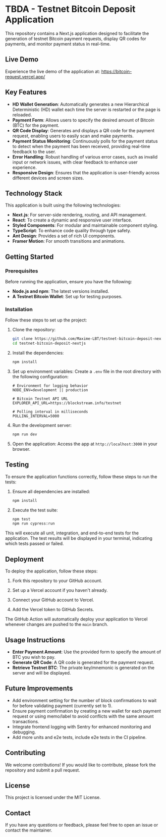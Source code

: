 # TBDA - Testnet Bitcoin Deposit Application

This repository contains a Next.js application designed to facilitate the generation of testnet Bitcoin payment requests, display QR codes for payments, and monitor payment status in real-time.

## Live Demo

Experience the live demo of the application at: https://bitcoin-request.vercel.app/

## Key Features

- **HD Wallet Generation**: Automatically generates a new Hierarchical Deterministic (HD) wallet each time the server is restarted or the page is reloaded.
- **Payment Form**: Allows users to specify the desired amount of Bitcoin (BTC) for the payment.
- **QR Code Display**: Generates and displays a QR code for the payment request, enabling users to easily scan and make payments.
- **Payment Status Monitoring**: Continuously polls for the payment status to detect when the payment has been received, providing real-time feedback to the user.
- **Error Handling**: Robust handling of various error cases, such as invalid input or network issues, with clear feedback to enhance user experience.
- **Responsive Design**: Ensures that the application is user-friendly across different devices and screen sizes.

## Technology Stack

This application is built using the following technologies:

- **Next.js**: For server-side rendering, routing, and API management.
- **React**: To create a dynamic and responsive user interface.
- **Styled Components**: For modular and maintainable component styling.
- **TypeScript**: To enhance code quality through type safety.
- **Ant Design**: Provides a set of rich UI components.
- **Framer Motion**: For smooth transitions and animations.

## Getting Started

### Prerequisites

Before running the application, ensure you have the following:

- **Node.js and npm**: The latest versions installed.
- **A Testnet Bitcoin Wallet**: Set up for testing purposes.

### Installation

Follow these steps to set up the project:

1. Clone the repository:

   ```bash
   git clone https://github.com/Maxime-LBT/testnet-bitcoin-deposit-nextjs
   cd testnet-bitcoin-deposit-nextjs
   ```

2. Install the dependencies:

   ```bash
   npm install
   ```

3. Set up environment variables:
   Create a `.env` file in the root directory with the following configuration:

   ```env
   # Environment for logging behavior
   NODE_ENV=development || production

   # Bitcoin Testnet API URL
   EXPLORER_API_URL=https://blockstream.info/testnet

   # Polling interval in milliseconds
   POLLING_INTERVAL=5000
   ```

4. Run the development server:

   ```bash
   npm run dev
   ```

5. Open the application:
   Access the app at `http://localhost:3000` in your browser.

## Testing

To ensure the application functions correctly, follow these steps to run the tests:

1. Ensure all dependencies are installed:

   ```bash
   npm install
   ```

2. Execute the test suite:

   ```bash
   npm test
   npm run cypress:run
   ```

This will execute all unit, integration, and end-to-end tests for the application. The test results will be displayed in your terminal, indicating which tests passed or failed.

## Deployment

To deploy the application, follow these steps:

1. Fork this repository to your GitHub account.

2. Set up a Vercel account if you haven't already.

3. Connect your GitHub account to Vercel.

4. Add the Vercel token to GitHub Secrets.

The GitHub Action will automatically deploy your application to Vercel whenever changes are pushed to the `main` branch.

## Usage Instructions

- **Enter Payment Amount**: Use the provided form to specify the amount of BTC you wish to pay.
- **Generate QR Code**: A QR code is generated for the payment request.
- **Retrieve Testnet BTC**: The private key/mnemonic is generated on the server and will be displayed.

## Future Improvements

- Add environment setting for the number of block confirmations to wait for before validating payment (currently set to 1).
- Ensure payment confirmation by creating a new wallet for each payment request or using memo/label to avoid conflicts with the same amount transactions.
- Integrate frontend logging with Sentry for enhanced monitoring and debugging.
- Add more units and e2e tests, include e2e tests in the CI pipeline.

## Contributing

We welcome contributions! If you would like to contribute, please fork the repository and submit a pull request.

## License

This project is licensed under the MIT License.

## Contact

If you have any questions or feedback, please feel free to open an issue or contact the maintainer.
